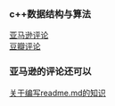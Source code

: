 ### c++数据结构与算法
[亚马逊评论](https://www.amazon.com/Data-Structures-Algorithms-Adam-Drozdek/dp/1133608426) <br>
[豆瓣评论](https://book.douban.com/subject/26674051/) <br>
### 亚马逊的评论还可以
[关于编写readme.md的知识](https://blog.csdn.net/kaitiren/article/details/38513715)
